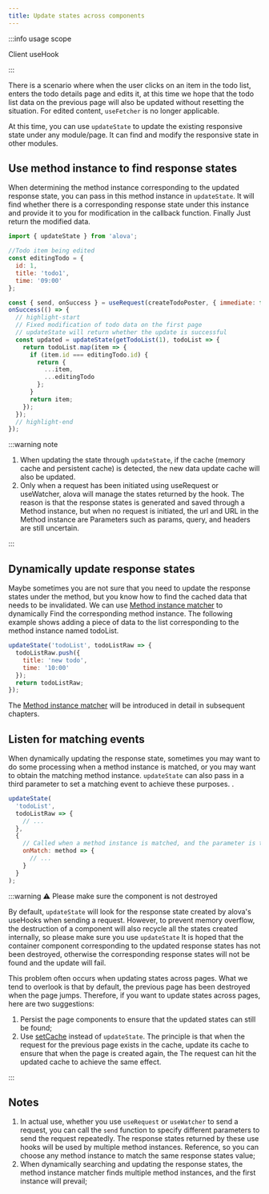 ```yaml
---
title: Update states across components
---
```


:::info usage scope

Client useHook

:::

There is a scenario where when the user clicks on an item in the todo list, enters the todo details page and edits it, at this time we hope that the todo list data on the previous page will also be updated without resetting the situation. For edited content, `useFetcher` is no longer applicable.

At this time, you can use `updateState` to update the existing responsive state under any module/page. It can find and modify the responsive state in other modules.

<!-- [Here is an example of `updateState`](/next/tutorial/example/vue/update-state) -->

## Use method instance to find response states

When determining the method instance corresponding to the updated response state, you can pass in this method instance in `updateState`. It will find whether there is a corresponding response state under this instance and provide it to you for modification in the callback function. Finally Just return the modified data.

```javascript
import { updateState } from 'alova';

//Todo item being edited
const editingTodo = {
  id: 1,
  title: 'todo1',
  time: '09:00'
};

const { send, onSuccess } = useRequest(createTodoPoster, { immediate: false });
onSuccess(() => {
  // highlight-start
  // Fixed modification of todo data on the first page
  // updateState will return whether the update is successful
  const updated = updateState(getTodoList(1), todoList => {
    return todoList.map(item => {
      if (item.id === editingTodo.id) {
        return {
          ...item,
          ...editingTodo
        };
      }
      return item;
    });
  });
  // highlight-end
});
```

:::warning note

1. When updating the state through `updateState`, if the cache (memory cache and persistent cache) is detected, the new data update cache will also be updated.
2. Only when a request has been initiated using useRequest or useWatcher, alova will manage the states returned by the hook. The reason is that the response states is generated and saved through a Method instance, but when no request is initiated, the url and URL in the Method instance are Parameters such as params, query, and headers are still uncertain.

:::

## Dynamically update response states

Maybe sometimes you are not sure that you need to update the response states under the method, but you know how to find the cached data that needs to be invalidated. We can use [Method instance matcher](/next/tutorial/client/in-depth/method-matcher) to dynamically Find the corresponding method instance. The following example shows adding a piece of data to the list corresponding to the method instance named todoList.

```javascript
updateState('todoList', todoListRaw => {
  todoListRaw.push({
    title: 'new todo',
    time: '10:00'
  });
  return todoListRaw;
});
```

The [Method instance matcher](/next/tutorial/client/in-depth/method-matcher) will be introduced in detail in subsequent chapters.

## Listen for matching events

When dynamically updating the response state, sometimes you may want to do some processing when a method instance is matched, or you may want to obtain the matching method instance. `updateState` can also pass in a third parameter to set a matching event to achieve these purposes. .

```javascript
updateState(
  'todoList',
  todoListRaw => {
    // ...
  },
  {
    // Called when a method instance is matched, and the parameter is the matched method instance.
    onMatch: method => {
      // ...
    }
  }
);
```

:::warning ⚠️ Please make sure the component is not destroyed

By default, `updateState` will look for the response state created by alova's useHooks when sending a request. However, to prevent memory overflow, the destruction of a component will also recycle all the states created internally, so please make sure you use `updateState` It is hoped that the container component corresponding to the updated response states has not been destroyed, otherwise the corresponding response states will not be found and the update will fail.

This problem often occurs when updating states across pages. What we tend to overlook is that by default, the previous page has been destroyed when the page jumps. Therefore, if you want to update states across pages, here are two suggestions:

1. Persist the page components to ensure that the updated states can still be found;
2. Use [setCache](/next/tutorial/cache/set-and-query) instead of `updateState`. The principle is that when the request for the previous page exists in the cache, update its cache to ensure that when the page is created again, the The request can hit the updated cache to achieve the same effect.

:::

## Notes

1. In actual use, whether you use `useRequest` or `useWatcher` to send a request, you can call the `send` function to specify different parameters to send the request repeatedly. The response states returned by these use hooks will be used by multiple method instances. Reference, so you can choose any method instance to match the same response states value;
2. When dynamically searching and updating the response states, the method instance matcher finds multiple method instances, and the first instance will prevail;
